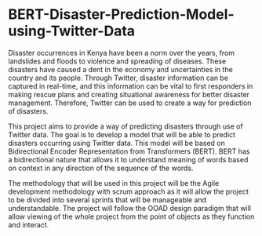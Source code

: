 # BERT-Disaster-Prediction-Model-using-Twitter-Data

Disaster occurrences in Kenya have been a norm over the years, from landslides and floods to
violence and spreading of diseases. These disasters have caused a dent in the economy and
uncertainties in the country and its people. Through Twitter, disaster information can be
captured in real-time, and this information can be vital to first responders in making rescue
plans and creating situational awareness for better disaster management. Therefore, Twitter can
be used to create a way for prediction of disasters.

This project aims to provide a way of predicting disasters through use of Twitter data. The goal
is to develop a model that will be able to predict disasters occurring using Twitter data. This
model will be based on Bidirectional Encoder Representation from Transformers (BERT).
BERT has a bidirectional nature that allows it to understand meaning of words based on context
in any direction of the sequence of the words.

The methodology that will be used in this project will be the Agile development methodology
with scrum approach as it will allow the project to be divided into several sprints that will be
manageable and understandable. The project will follow the OOAD design paradigm that will
allow viewing of the whole project from the point of objects as they function and interact.
